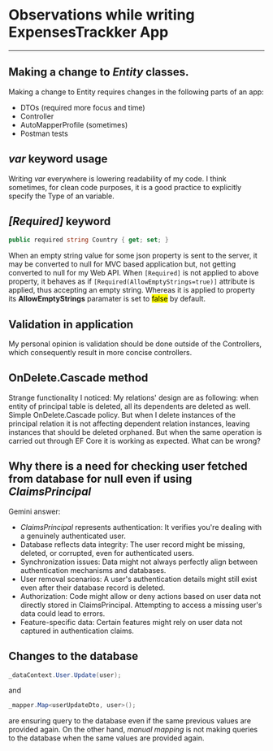 # Observations while writing ExpensesTrackker App

***

## Making a change to _Entity_ classes.

Making a change to Entity requires changes in the following parts of an app:
* DTOs (required more focus and time)
* Controller
* AutoMapperProfile (sometimes)
* Postman tests

## _var_ keyword usage

Writing _var_ everywhere is lowering readability of my code. I think sometimes, for clean code purposes, it is a good practice to explicitly specify the Type of an variable.

## _\[Required\]_ keyword

```csharp
public required string Country { get; set; }
```

When an empty string value for some json property is sent to the server, it may be converted to null for MVC based application but, not getting converted to null for my Web API. When <code>\[Required\]</code> is not applied to above property, it behaves as if <code>\[Required(AllowEmptyStrings=true)\]</code> attribute is applied, thus accepting an empty string. Whereas it is applied to property its __AllowEmptyStrings__ paramater is set to <mark>false</mark> by default.

## Validation in application

My personal opinion is validation should be done outside of the Controllers, which consequently result in more concise controllers.

## OnDelete.Cascade method

Strange functionality I noticed: My relations' design are as following: when entity of principal table is deleted, all its dependents are deleted as well. Simple OnDelete.Cascade policy. But when I delete instances of the principal relation it is not affecting dependent relation instances, leaving instances that should be deleted orphaned. But when the same operation is carried out through EF Core it is working as expected. What can be wrong?

## Why there is a need for checking user fetched from database for null even if using _ClaimsPrincipal_

Gemini answer:
* _ClaimsPrincipal_ represents authentication: It verifies you're dealing with a genuinely authenticated user.
* Database reflects data integrity: The user record might be missing, deleted, or corrupted, even for authenticated users.
* Synchronization issues: Data might not always perfectly align between authentication mechanisms and databases.
* User removal scenarios: A user's authentication details might still exist even after their database record is deleted.
* Authorization: Code might allow or deny actions based on user data not directly stored in ClaimsPrincipal. Attempting to access a missing user's data could lead to errors.
* Feature-specific data: Certain features might rely on user data not captured in authentication claims.
    
## Changes to the database

```csharp
_dataContext.User.Update(user);
```

and

```csharp
_mapper.Map<userUpdateDto, user>();
```

are ensuring query to the database even if the same previous values are provided again. On the other hand, _manual mapping_ is not making queries to the database when the same values are provided again.
